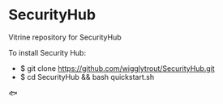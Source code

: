 # SecurityHub
Vitrine repository for SecurityHub

To install Security Hub:
- $ git clone https://github.com/wigglytrout/SecurityHub.git
- $ cd SecurityHub && bash quickstart.sh

🐟
